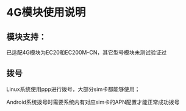 # 4G模块使用说明

## 模块支持：

已适配4G模块为EC20和EC200M-CN，其它型号模块未测试验证过

## 拨号

Linux系统使用ppp进行拨号，大部分sim卡都能够使用；



Android系统拨号时需要系统内有对应sim卡的APN配置才能正常成功拨号

